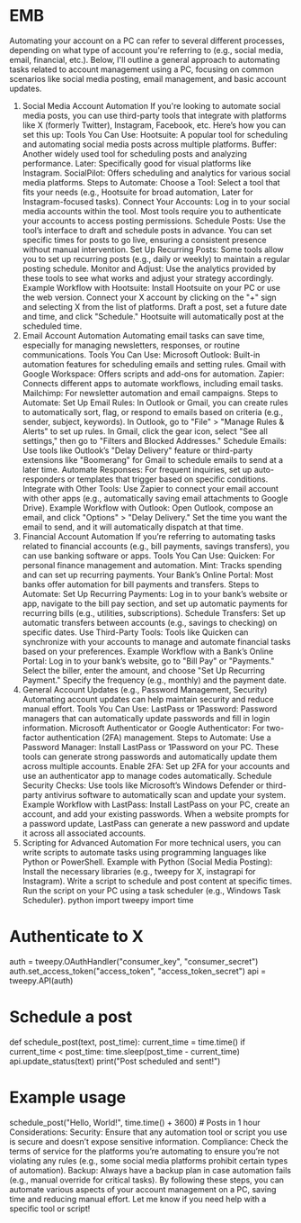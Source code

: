 # EMB
Automating your account on a PC can refer to several different processes, depending on what type of account you're referring to (e.g., social media, email, financial, etc.). Below, I'll outline a general approach to automating tasks related to account management using a PC, focusing on common scenarios like social media posting, email management, and basic account updates.
1. Social Media Account Automation
If you're looking to automate social media posts, you can use third-party tools that integrate with platforms like X (formerly Twitter), Instagram, Facebook, etc. Here’s how you can set this up:
Tools You Can Use:
Hootsuite: A popular tool for scheduling and automating social media posts across multiple platforms.
Buffer: Another widely used tool for scheduling posts and analyzing performance.
Later: Specifically good for visual platforms like Instagram.
SocialPilot: Offers scheduling and analytics for various social media platforms.
Steps to Automate:
Choose a Tool: Select a tool that fits your needs (e.g., Hootsuite for broad automation, Later for Instagram-focused tasks).
Connect Your Accounts: Log in to your social media accounts within the tool. Most tools require you to authenticate your accounts to access posting permissions.
Schedule Posts: Use the tool’s interface to draft and schedule posts in advance. You can set specific times for posts to go live, ensuring a consistent presence without manual intervention.
Set Up Recurring Posts: Some tools allow you to set up recurring posts (e.g., daily or weekly) to maintain a regular posting schedule.
Monitor and Adjust: Use the analytics provided by these tools to see what works and adjust your strategy accordingly.
Example Workflow with Hootsuite:
Install Hootsuite on your PC or use the web version.
Connect your X account by clicking on the "+" sign and selecting X from the list of platforms.
Draft a post, set a future date and time, and click "Schedule."
Hootsuite will automatically post at the scheduled time.
2. Email Account Automation
Automating email tasks can save time, especially for managing newsletters, responses, or routine communications.
Tools You Can Use:
Microsoft Outlook: Built-in automation features for scheduling emails and setting rules.
Gmail with Google Workspace: Offers scripts and add-ons for automation.
Zapier: Connects different apps to automate workflows, including email tasks.
Mailchimp: For newsletter automation and email campaigns.
Steps to Automate:
Set Up Email Rules: In Outlook or Gmail, you can create rules to automatically sort, flag, or respond to emails based on criteria (e.g., sender, subject, keywords).
In Outlook, go to "File" > "Manage Rules & Alerts" to set up rules.
In Gmail, click the gear icon, select "See all settings," then go to "Filters and Blocked Addresses."
Schedule Emails: Use tools like Outlook’s "Delay Delivery" feature or third-party extensions like "Boomerang" for Gmail to schedule emails to send at a later time.
Automate Responses: For frequent inquiries, set up auto-responders or templates that trigger based on specific conditions.
Integrate with Other Tools: Use Zapier to connect your email account with other apps (e.g., automatically saving email attachments to Google Drive).
Example Workflow with Outlook:
Open Outlook, compose an email, and click "Options" > "Delay Delivery."
Set the time you want the email to send, and it will automatically dispatch at that time.
3. Financial Account Automation
If you’re referring to automating tasks related to financial accounts (e.g., bill payments, savings transfers), you can use banking software or apps.
Tools You Can Use:
Quicken: For personal finance management and automation.
Mint: Tracks spending and can set up recurring payments.
Your Bank’s Online Portal: Most banks offer automation for bill payments and transfers.
Steps to Automate:
Set Up Recurring Payments: Log in to your bank’s website or app, navigate to the bill pay section, and set up automatic payments for recurring bills (e.g., utilities, subscriptions).
Schedule Transfers: Set up automatic transfers between accounts (e.g., savings to checking) on specific dates.
Use Third-Party Tools: Tools like Quicken can synchronize with your accounts to manage and automate financial tasks based on your preferences.
Example Workflow with a Bank’s Online Portal:
Log in to your bank’s website, go to "Bill Pay" or "Payments."
Select the biller, enter the amount, and choose "Set Up Recurring Payment."
Specify the frequency (e.g., monthly) and the payment date.
4. General Account Updates (e.g., Password Management, Security)
Automating account updates can help maintain security and reduce manual effort.
Tools You Can Use:
LastPass or 1Password: Password managers that can automatically update passwords and fill in login information.
Microsoft Authenticator or Google Authenticator: For two-factor authentication (2FA) management.
Steps to Automate:
Use a Password Manager: Install LastPass or 1Password on your PC. These tools can generate strong passwords and automatically update them across multiple accounts.
Enable 2FA: Set up 2FA for your accounts and use an authenticator app to manage codes automatically.
Schedule Security Checks: Use tools like Microsoft’s Windows Defender or third-party antivirus software to automatically scan and update your system.
Example Workflow with LastPass:
Install LastPass on your PC, create an account, and add your existing passwords.
When a website prompts for a password update, LastPass can generate a new password and update it across all associated accounts.
5. Scripting for Advanced Automation
For more technical users, you can write scripts to automate tasks using programming languages like Python or PowerShell.
Example with Python (Social Media Posting):
Install the necessary libraries (e.g., tweepy for X, instagrapi for Instagram).
Write a script to schedule and post content at specific times.
Run the script on your PC using a task scheduler (e.g., Windows Task Scheduler).
python
import tweepy
import time

# Authenticate to X
auth = tweepy.OAuthHandler("consumer_key", "consumer_secret")
auth.set_access_token("access_token", "access_token_secret")
api = tweepy.API(auth)

# Schedule a post
def schedule_post(text, post_time):
    current_time = time.time()
    if current_time < post_time:
        time.sleep(post_time - current_time)
        api.update_status(text)
        print("Post scheduled and sent!")

# Example usage
schedule_post("Hello, World!", time.time() + 3600)  # Posts in 1 hour
Considerations:
Security: Ensure that any automation tool or script you use is secure and doesn’t expose sensitive information.
Compliance: Check the terms of service for the platforms you’re automating to ensure you’re not violating any rules (e.g., some social media platforms prohibit certain types of automation).
Backup: Always have a backup plan in case automation fails (e.g., manual override for critical tasks).
By following these steps, you can automate various aspects of your account management on a PC, saving time and reducing manual effort. Let me know if you need help with a specific tool or script!
